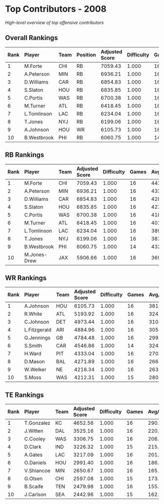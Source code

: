 # Top Contributors - 2008

*High-level overview of top offensive contributors*

## Overall Rankings

| Rank | Player      | Team | Position | Adjusted Score | Difficulty | Games | Avg/Game | Typical | Consistency | Trend      |
| :----| :-----------| :----| :--------| :--------------| :----------| :-----| :--------| :-------| :-----------| :----------|
| 1    | M.Forte     | CHI  | RB       | 7059.43        | 1.000      | 16    | 441.21   | 413.68  | 8/2/6       | Stable     |
| 2    | A.Peterson  | MIN  | RB       | 6936.21        | 1.000      | 16    | 433.51   | 382.68  | 8/1/7       | Stable     |
| 3    | D.Williams  | CAR  | RB       | 6854.83        | 1.000      | 16    | 428.43   | 363.57  | 8/1/7       | Increasing |
| 4    | S.Slaton    | HOU  | RB       | 6835.85        | 1.000      | 16    | 427.24   | 396.32  | 8/0/8       | Increasing |
| 5    | C.Portis    | WAS  | RB       | 6700.38        | 1.000      | 16    | 418.77   | 462.00  | 8/6/2       | Decreasing |
| 6    | M.Turner    | ATL  | RB       | 6418.45        | 1.000      | 16    | 401.15   | 366.54  | 8/2/6       | Increasing |
| 7    | L.Tomlinson | LAC  | RB       | 6234.04        | 1.000      | 16    | 389.63   | 350.53  | 8/2/6       | Stable     |
| 8    | T.Jones     | NYJ  | RB       | 6199.06        | 1.000      | 16    | 387.44   | 413.41  | 8/3/5       | Increasing |
| 9    | A.Johnson   | HOU  | WR       | 6105.73        | 1.000      | 16    | 381.61   | 341.59  | 8/1/7       | Stable     |
| 10   | B.Westbrook | PHI  | RB       | 6060.75        | 1.000      | 14    | 432.91   | 359.51  | 7/0/7       | Decreasing |

## RB Rankings

| Rank | Player       | Team | Adjusted Score | Difficulty | Games | Avg/Game | Typical | Consistency | Trend      |
| :----| :------------| :----| :--------------| :----------| :-----| :--------| :-------| :-----------| :----------|
| 1    | M.Forte      | CHI  | 7059.43        | 1.000      | 16    | 441.21   | 413.68  | 8/2/6       | Stable     |
| 2    | A.Peterson   | MIN  | 6936.21        | 1.000      | 16    | 433.51   | 382.68  | 8/1/7       | Stable     |
| 3    | D.Williams   | CAR  | 6854.83        | 1.000      | 16    | 428.43   | 363.57  | 8/1/7       | Increasing |
| 4    | S.Slaton     | HOU  | 6835.85        | 1.000      | 16    | 427.24   | 396.32  | 8/0/8       | Increasing |
| 5    | C.Portis     | WAS  | 6700.38        | 1.000      | 16    | 418.77   | 462.00  | 8/6/2       | Decreasing |
| 6    | M.Turner     | ATL  | 6418.45        | 1.000      | 16    | 401.15   | 366.54  | 8/2/6       | Increasing |
| 7    | L.Tomlinson  | LAC  | 6234.04        | 1.000      | 16    | 389.63   | 350.53  | 8/2/6       | Stable     |
| 8    | T.Jones      | NYJ  | 6199.06        | 1.000      | 16    | 387.44   | 413.41  | 8/3/5       | Increasing |
| 9    | B.Westbrook  | PHI  | 6060.75        | 1.000      | 14    | 432.91   | 359.51  | 7/0/7       | Decreasing |
| 10   | M.Jones-Drew | JAX  | 5906.66        | 1.000      | 16    | 369.17   | 352.97  | 8/1/7       | Stable     |

## WR Rankings

| Rank | Player       | Team | Adjusted Score | Difficulty | Games | Avg/Game | Typical | Consistency | Trend      |
| :----| :------------| :----| :--------------| :----------| :-----| :--------| :-------| :-----------| :----------|
| 1    | A.Johnson    | HOU  | 6105.73        | 1.000      | 16    | 381.61   | 341.59  | 8/1/7       | Stable     |
| 2    | R.White      | ATL  | 5193.92        | 1.000      | 16    | 324.62   | 282.03  | 8/1/7       | Decreasing |
| 3    | C.Johnson    | DET  | 4973.44        | 1.000      | 16    | 310.84   | 346.80  | 8/4/4       | Stable     |
| 4    | L.Fitzgerald | ARI  | 4884.96        | 1.000      | 16    | 305.31   | 307.40  | 7/1/8       | Stable     |
| 5    | G.Jennings   | GB   | 4784.48        | 1.000      | 16    | 299.03   | 287.24  | 8/1/7       | Decreasing |
| 6    | S.Smith      | CAR  | 4546.86        | 1.000      | 14    | 324.78   | 341.69  | 7/0/7       | Increasing |
| 7    | H.Ward       | PIT  | 4333.04        | 1.000      | 16    | 270.81   | 250.99  | 6/3/7       | Increasing |
| 8    | D.Mason      | BAL  | 4271.89        | 1.000      | 16    | 266.99   | 255.48  | 8/2/6       | Stable     |
| 9    | W.Welker     | NE   | 4218.34        | 1.000      | 16    | 263.65   | 269.40  | 7/3/6       | Increasing |
| 10   | S.Moss       | WAS  | 4212.31        | 1.000      | 15    | 280.82   | 246.31  | 7/1/7       | Decreasing |

## TE Rankings

| Rank | Player     | Team | Adjusted Score | Difficulty | Games | Avg/Game | Typical | Consistency | Trend      |
| :----| :----------| :----| :--------------| :----------| :-----| :--------| :-------| :-----------| :----------|
| 1    | T.Gonzalez | KC   | 4652.56        | 1.000      | 16    | 290.79   | 278.60  | 8/2/6       | Increasing |
| 2    | J.Witten   | DAL  | 3525.16        | 1.000      | 16    | 220.32   | 187.59  | 8/1/7       | Stable     |
| 3    | C.Cooley   | WAS  | 3306.75        | 1.000      | 16    | 206.67   | 208.69  | 8/3/5       | Increasing |
| 4    | D.Clark    | IND  | 3226.32        | 1.000      | 15    | 215.09   | 187.53  | 5/2/8       | Stable     |
| 5    | A.Gates    | LAC  | 3217.09        | 1.000      | 16    | 201.07   | 185.36  | 8/1/7       | Decreasing |
| 6    | O.Daniels  | HOU  | 2991.40        | 1.000      | 16    | 186.96   | 186.16  | 8/0/8       | Decreasing |
| 7    | V.Shiancoe | MIN  | 2650.67        | 1.000      | 16    | 165.67   | 150.20  | 8/2/6       | Decreasing |
| 8    | G.Olsen    | CHI  | 2597.08        | 1.000      | 15    | 173.14   | 168.97  | 7/2/6       | Increasing |
| 9    | B.Scaife   | TEN  | 2479.98        | 1.000      | 16    | 155.00   | 107.65  | 8/0/8       | Decreasing |
| 10   | J.Carlson  | SEA  | 2442.96        | 1.000      | 15    | 162.86   | 159.15  | 6/1/8       | Increasing |

